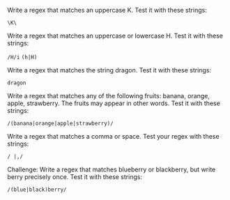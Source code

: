 Write a regex that matches an uppercase K. Test it with these strings:

`\K\`

Write a regex that matches an uppercase or lowercase H. Test it with these strings:

`/H/i`
`(h|H)`

Write a regex that matches the string dragon. Test it with these strings:

`dragon`

Write a regex that matches any of the following fruits: banana, orange, apple, strawberry. The fruits may appear in other words. Test it with these strings:

`/(banana|orange|apple|strawberry)/`

Write a regex that matches a comma or space. Test your regex with these strings:

`/ |,/`

Challenge: Write a regex that matches blueberry or blackberry, but write berry precisely once. Test it with these strings:

`/(blue|black)berry/`